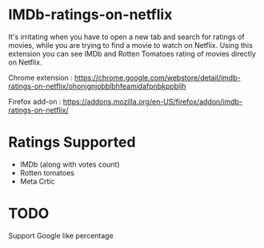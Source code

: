 # IMDb-ratings-on-netflix

It's irritating when you have to open a new tab and search for ratings of movies, while you are trying to find a movie to watch on Netflix. Using this extension you can see IMDb and Rotten Tomatoes rating of movies directly on Netflix.

Chrome extension : https://chrome.google.com/webstore/detail/imdb-ratings-on-netflix/ohonjgnjobblbhfeamidafpnbkppbljh

Firefox add-on : https://addons.mozilla.org/en-US/firefox/addon/imdb-ratings-on-netflix/

# Ratings Supported
* IMDb (along with votes count)
* Rotten tomatoes
* Meta Crtic

# TODO
Support Google like percentage
